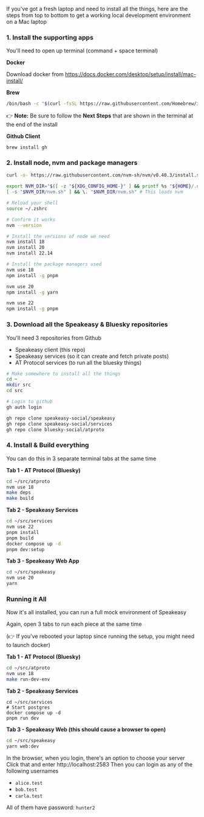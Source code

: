 If you've got a fresh laptop and need to install all the things, here are the steps from top to bottom
to get a working local development environment on a Mac laptop

### 1. Install the supporting apps
You'll need to open up terminal (command + space terminal)

**Docker**

Download docker from
https://docs.docker.com/desktop/setup/install/mac-install/

**Brew**

```bash
/bin/bash -c "$(curl -fsSL https://raw.githubusercontent.com/Homebrew/install/HEAD/install.sh)"
```

👉 **Note:** Be sure to follow the **Next Steps** that are shown in the terminal at the end of the install

**Github Client**

```
brew install gh
```

### 2. Install node, nvm and package managers

```bash
curl -o- https://raw.githubusercontent.com/nvm-sh/nvm/v0.40.3/install.sh | bash

export NVM_DIR="$([ -z "${XDG_CONFIG_HOME-}" ] && printf %s "${HOME}/.nvm" || printf %s "${XDG_CONFIG_HOME}/nvm")"
[ -s "$NVM_DIR/nvm.sh" ] && \. "$NVM_DIR/nvm.sh" # This loads nvm

# Reload your shell
source ~/.zshrc

# Confirm it works
nvm --version

# Install the versions of node we need
nvm install 18
nvm install 20
nvm install 22.14

# Install the package managers used
nvm use 18
npm install -g pnpm

nvm use 20
npm install -g yarn

nvm use 22
npm install -g pnpm
```

### 3. Download all the Speakeasy & Bluesky repositories

You'll need 3 repositories from Github

* Speakeasy client (this repo)
* Speakeasy services (so it can create and fetch private posts)
* AT Protocol services (to run all the bluesky things)


```bash
# Make somewhere to install all the things
cd ~
mkdir src
cd src

# Login to github
gh auth login

gh repo clone speakeasy-social/speakeasy
gh repo clone speakeasy-social/services
gh repo clone bluesky-social/atproto
```

### 4. Install & Build everything

You can do this in 3 separate terminal tabs at the same time

**Tab 1 - AT Protocol (Bluesky)**

```bash
cd ~/src/atproto
nvm use 18
make deps
make build
```

**Tab 2 - Speakeasy Services**

```bash
cd ~/src/services
nvm use 22
pnpm install
pnpm build
docker compose up -d
pnpm dev:setup
```

**Tab 3 - Speakeasy Web App**

```bash
cd ~/src/speakeasy
nvm use 20
yarn
```

### Running it All

Now it's all installed, you can run a full mock environment of Speakeasy

Again, open 3 tabs to run each piece at the same time

(👉 If you've rebooted your laptop since running the setup, you might need to launch docker)


**Tab 1 - AT Protocol (Bluesky)**

```bash
cd ~/src/atproto
nvm use 18
make run-dev-env
```

**Tab 2 - Speakeasy Services**

```
cd ~/src/services
# Start postgres
docker compose up -d
pnpm run dev
```


**Tab 3 - Speakeasy Web (this should cause a browser to open)**

```bash
cd ~/src/speakeasy
yarn web:dev
```

In the browser, when you login, there's an option to choose your server Click that and enter
http://localhost:2583
Then you can login as any of the following usernames

* `alice.test`
* `bob.test`
* `carla.test`

All of them have password: `hunter2`
